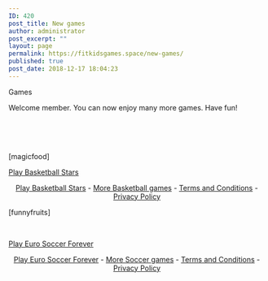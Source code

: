 ```yaml
---
ID: 420
post_title: New games
author: administrator
post_excerpt: ""
layout: page
permalink: https://fitkidsgames.space/new-games/
published: true
post_date: 2018-12-17 18:04:23
---
```

<!-- wp:paragraph -->
<p>Games</p>
<!-- /wp:paragraph -->

<!-- wp:paragraph -->
<p>Welcome member. You can now enjoy many more games. Have fun!</p>
<!-- /wp:paragraph -->

<!-- wp:paragraph -->
<p></p>
<!-- /wp:paragraph -->

<!-- wp:paragraph -->
<p><br></p>
<!-- /wp:paragraph -->

<!-- wp:paragraph -->
<p></p>
<!-- /wp:paragraph -->

<!-- wp:paragraph -->
<p><br><br>[magicfood]</p>
<!-- /wp:paragraph -->

<!-- wp:html -->
<div class="miniclip-game-embed" data-game-name="basketball-stars" data-theme="5" data-width="650" data-height="650" data-language="en"><a href="https://www.miniclip.com/games/basketball-stars/">Play Basketball Stars</a></div>
<p style="text-align:center;">
    <a href="https://www.miniclip.com/games/basketball-stars/" target="_blank">Play Basketball Stars</a> -
    <a href="https://www.miniclip.com/games/genre-1293/" target="_blank">More Basketball games</a> -
    <a href="https://www.miniclip.com/terms" target="_blank">Terms and Conditions</a> -
    <a href="https://www.miniclip.com/privacy" target="_blank">Privacy Policy</a>
</p>
<script src="//static.miniclipcdn.com/js/game-embed.js"></script>
<!-- /wp:html -->

<!-- wp:paragraph -->
<p>[funnyfruits]</p>
<!-- /wp:paragraph -->

<!-- wp:paragraph -->
<p><br></p>
<!-- /wp:paragraph -->

<!-- wp:paragraph {"className":"miniclip-game-embed"} -->

<div class="miniclip-game-embed" data-game-name="euro-soccer-forever" data-theme="5" data-width="960" data-height="640" data-language="en"><a href="https://www.miniclip.com/games/euro-soccer-forever/">Play Euro Soccer Forever</a></div>
<p style="text-align:center;">
    <a href="https://www.miniclip.com/games/euro-soccer-forever/" target="_blank">Play Euro Soccer Forever</a> -
    <a href="https://www.miniclip.com/games/genre-18/" target="_blank">More Soccer games</a> -
    <a href="https://www.miniclip.com/terms" target="_blank">Terms and Conditions</a> -
    <a href="https://www.miniclip.com/privacy" target="_blank">Privacy Policy</a>
</p>

<script src="//static.miniclipcdn.com/js/game-embed.js"></script>
<!-- /wp:paragraph -->